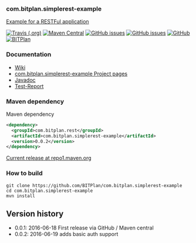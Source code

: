 ### com.bitplan.simplerest-example
[Example for a RESTFul application](http://www.bitplan.com/SimpleRest) 

[![Travis (.org)](https://img.shields.io/travis/BITPlan/com.bitplan.simplerest-example.svg)](https://travis-ci.org/BITPlan/com.bitplan.simplerest-example)
[![Maven Central](https://img.shields.io/maven-central/v/com.bitplan.rest/com.bitplan.simplerest-example.svg)](https://search.maven.org/artifact/com.bitplan.rest/com.bitplan.simplerest-example/0.0.2/jar)
[![GitHub issues](https://img.shields.io/github/issues/BITPlan/com.bitplan.simplerest-example.svg)](https://github.com/BITPlan/com.bitplan.simplerest-example/issues)
[![GitHub issues](https://img.shields.io/github/issues-closed/BITPlan/com.bitplan.simplerest-example.svg)](https://github.com/BITPlan/com.bitplan.simplerest-example/issues/?q=is%3Aissue+is%3Aclosed)
[![GitHub](https://img.shields.io/github/license/BITPlan/com.bitplan.simplerest-example.svg)](https://www.apache.org/licenses/LICENSE-2.0)
[![BITPlan](http://wiki.bitplan.com/images/wiki/thumb/3/38/BITPlanLogoFontLessTransparent.png/198px-BITPlanLogoFontLessTransparent.png)](http://www.bitplan.com)

### Documentation
* [Wiki](http://www.bitplan.com/SimpleRest)
* [com.bitplan.simplerest-example Project pages](https://BITPlan.github.io/com.bitplan.simplerest-example)
* [Javadoc](https://BITPlan.github.io/com.bitplan.simplerest-example/apidocs/index.html)
* [Test-Report](https://BITPlan.github.io/com.bitplan.simplerest-example/surefire-report.html)

### Maven dependency

Maven dependency
```xml
<dependency>
  <groupId>com.bitplan.rest</groupId>
  <artifactId>com.bitplan.simplerest-example</artifactId>
  <version>0.0.2</version>
</dependency>
```

[Current release at repo1.maven.org](http://repo1.maven.org/maven2/com/bitplan/rest/com.bitplan.simplerest-example/0.0.2/)

### How to build
```
git clone https://github.com/BITPlan/com.bitplan.simplerest-example
cd com.bitplan.simplerest-example
mvn install
```
## Version history
* 0.0.1: 2016-06-18 First release via GitHub / Maven central
* 0.0.2: 2016-06-19 adds basic auth support
